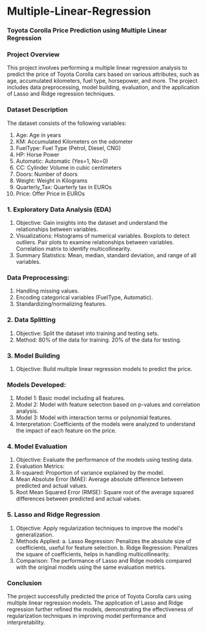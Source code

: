 # Multiple-Linear-Regression
### Toyota Corolla Price Prediction using Multiple Linear Regression
### Project Overview
This project involves performing a multiple linear regression analysis to predict the price of Toyota Corolla cars based on various attributes, such as age, accumulated kilometers, fuel type, horsepower, and more. The project includes data preprocessing, model building, evaluation, and the application of Lasso and Ridge regression techniques.

### Dataset Description
The dataset consists of the following variables:

1. Age: Age in years
2. KM: Accumulated Kilometers on the odometer
3. FuelType: Fuel Type (Petrol, Diesel, CNG)
4. HP: Horse Power
5. Automatic: Automatic (Yes=1, No=0)
6. CC: Cylinder Volume in cubic centimeters
7. Doors: Number of doors
8. Weight: Weight in Kilograms
9. Quarterly_Tax: Quarterly tax in EUROs
10. Price: Offer Price in EUROs
### 1. Exploratory Data Analysis (EDA)
1. Objective: Gain insights into the dataset and understand the relationships between variables.
2. Visualizations:
Histograms of numerical variables.
Boxplots to detect outliers.
Pair plots to examine relationships between variables.
Correlation matrix to identify multicollinearity.
3. Summary Statistics: Mean, median, standard deviation, and range of all variables.
### Data Preprocessing:
1. Handling missing values.
2. Encoding categorical variables (FuelType, Automatic).
3. Standardizing/normalizing features.
### 2. Data Splitting
1. Objective: Split the dataset into training and testing sets.
2. Method:
80% of the data for training.
20% of the data for testing.
### 3. Model Building
1. Objective: Build multiple linear regression models to predict the price.
### Models Developed:
1. Model 1: Basic model including all features.
2. Model 2: Model with feature selection based on p-values and correlation analysis.
3. Model 3: Model with interaction terms or polynomial features.
4. Interpretation: Coefficients of the models were analyzed to understand the impact of each feature on the price.
### 4. Model Evaluation
1. Objective: Evaluate the performance of the models using testing data.
2. Evaluation Metrics:
3. R-squared: Proportion of variance explained by the model.
4. Mean Absolute Error (MAE): Average absolute difference between predicted and actual values.
5. Root Mean Squared Error (RMSE): Square root of the average squared differences between predicted and actual values.
### 5. Lasso and Ridge Regression
1. Objective: Apply regularization techniques to improve the model's generalization.
2. Methods Applied:
a. Lasso Regression: Penalizes the absolute size of coefficients, useful for feature selection.
b. Ridge Regression: Penalizes the square of coefficients, helps in handling multicollinearity.
3. Comparison: The performance of Lasso and Ridge models compared with the original models using the same evaluation metrics.
### Conclusion
The project successfully predicted the price of Toyota Corolla cars using multiple linear regression models. The application of Lasso and Ridge regression further refined the models, demonstrating the effectiveness of regularization techniques in improving model performance and interpretability.



